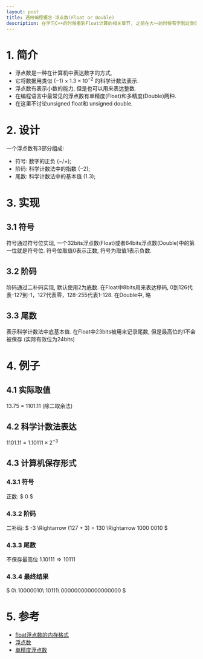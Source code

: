 ```yaml
---
layout: post
title: 通用编程概念-浮点数(Float or Double)
description: 在学习C++的时候看到Float计算的相关章节, 之前在大一的时候有学到过类似的知识, 但是很快就忘记了, 现在把他记录下来方便以后查阅. 
---
```


# 1. 简介

* 浮点数是一种在计算机中表达数字的方式, 
* 它将数据用类似 $(-1) \times 1.3 \times 10^{-2}$ 的科学计数法表示. 
* 浮点数有表示小数的能力, 但是也可以用来表达整数. 
* 在编程语言中最常见的浮点数有单精度(Float)和多精度(Double)两种.
* 在这里不讨论unsigned float和 unsigned double. 

# 2. 设计

一个浮点数有3部分组成: 
* 符号: 数字的正负 $(-/+)$; 
* 阶码: 科学计数法中的指数 $(-2)$; 
* 尾数: 科学计数法中的基本值 $(1.3)$; 

# 3. 实现

## 3.1 符号

符号通过符号位实现, 一个32bits浮点数(Float)或者64bits浮点数(Double)中的第一位就是符号位. 符号位取值0表示正数, 符号为取值1表示负数. 

## 3.2 阶码

阶码通过二补码实现, 默认使用2为底数. 
在Float中8bits用来表达移码, 0到126代表-127到-1，127代表零，128-255代表1-128. 
在Double中, 略

## 3.3 尾数 

表示科学计数法中底基本值. 
在Float中23bits被用来记录尾数, 但是最高位的1不会被保存 (实际有效位为24bits)

# 4.  例子

## 4.1 实际取值

13.75 = 1101.11 (除二取余法)

## 4.2 科学计数法表达

1101.11 = $1.10111 \times 2^{-3}$

## 4.3 计算机保存形式

### 4.3.1 符号

正数: $ 0 $

### 4.3.2 阶码

二补码: $ -3 \Rightarrow (127 + 3) = 130 \Rightarrow 1000 0010 $ 

### 4.3.3 尾数

不保存最高位 $1.10111 \Rightarrow 10111$

### 4.3.4 最终结果

$ 0\ 10000010\ 10111\ 000000000000000000 $

# 5.  参考

* [float浮点数的内存格式](https://blog.csdn.net/chinayu2007/java/article/details/50145523)
* [浮点数](https://baike.baidu.com/item/%E6%B5%AE%E7%82%B9%E6%95%B0/6162520)
* [单精度浮点数](https://baike.baidu.com/item/%E5%8D%95%E7%B2%BE%E5%BA%A6%E6%B5%AE%E7%82%B9%E6%95%B0)


